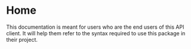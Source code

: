 # Home

This documentation is meant for users who are the end users of this API client. It will help them refer to the syntax required to use this package in their project.